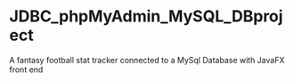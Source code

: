 # JDBC_phpMyAdmin_MySQL_DBproject
 A fantasy football stat tracker connected to a MySql Database with JavaFX front end
